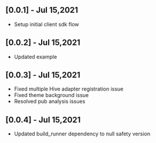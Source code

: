 ## [0.0.1] - Jul 15,2021

* Setup initial client sdk flow

## [0.0.2] - Jul 15,2021

* Updated example

## [0.0.3] - Jul 15,2021

* Fixed multiple Hive adapter registration issue
* Fixed theme background issue
* Resolved pub analysis issues

## [0.0.4] - Jul 15,2021

* Updated build_runner dependency to null safety version
